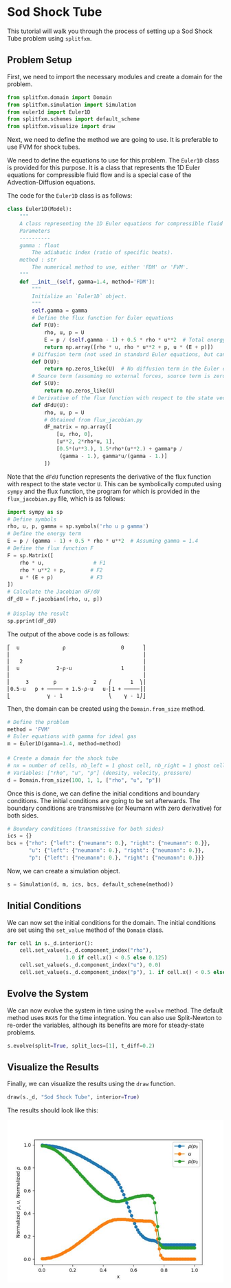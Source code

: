 # Sod Shock Tube

This tutorial will walk you through the process of setting up a Sod Shock Tube problem using `splitfxm`.

## Problem Setup

First, we need to import the necessary modules and create a domain for the problem.

```python
from splitfxm.domain import Domain
from splitfxm.simulation import Simulation
from euler1d import Euler1D
from splitfxm.schemes import default_scheme
from splitfxm.visualize import draw
```

Next, we need to define the method we are going to use. It is preferable to use FVM for shock tubes.

We need to define the equations to use for this problem. The `Euler1D` class is provided for this purpose. It is a class that represents the 1D Euler equations for compressible fluid flow and is a special case of the Advection-Diffusion equations.

The code for the `Euler1D` class is as follows:
```python
class Euler1D(Model):
    """
    A class representing the 1D Euler equations for compressible fluid flow.
    Parameters
    ----------
    gamma : float
        The adiabatic index (ratio of specific heats).
    method : str
        The numerical method to use, either 'FDM' or 'FVM'.
    """
    def __init__(self, gamma=1.4, method='FDM'):
        """
        Initialize an `Euler1D` object.
        """
        self.gamma = gamma
        # Define the flux function for Euler equations
        def F(U):
            rho, u, p = U
            E = p / (self.gamma - 1) + 0.5 * rho * u**2  # Total energy
            return np.array([rho * u, rho * u**2 + p, u * (E + p)])
        # Diffusion term (not used in standard Euler equations, but can be extended)
        def D(U):
            return np.zeros_like(U)  # No diffusion term in the Euler equations
        # Source term (assuming no external forces, source term is zero)
        def S(U):
            return np.zeros_like(U)
        # Derivative of the flux function with respect to the state vector U
        def dFdU(U):
            rho, u, p = U
            # Obtained from flux_jacobian.py
            dF_matrix = np.array([
                [u, rho, 0],
                [u**2, 2*rho*u, 1],
                [0.5*(u**3.), 1.5*rho*(u**2.) + gamma*p /
                 (gamma - 1.), gamma*u/(gamma - 1.)]
            ])
```

Note that the `dFdU` function represents the derivative of the flux function with respect to the state vector `U`. This can be symbolically computed using `sympy` and the flux function, the program for which is provided in the `flux_jacobian.py` file, which is as follows:

```python
import sympy as sp
# Define symbols
rho, u, p, gamma = sp.symbols('rho u p gamma')
# Define the energy term
E = p / (gamma - 1) + 0.5 * rho * u**2  # Assuming gamma = 1.4
# Define the flux function F
F = sp.Matrix([
    rho * u,                # F1
    rho * u**2 + p,        # F2
    u * (E + p)            # F3
])
# Calculate the Jacobian dF/dU
dF_dU = F.jacobian([rho, u, p])

# Display the result
sp.pprint(dF_dU)
```

The output of the above code is as follows:
```plain
⎡  u              ρ                  0      ⎤
⎢                                           ⎥
⎢   2                                       ⎥
⎢  u            2⋅ρ⋅u                1      ⎥
⎢                                           ⎥
⎢     3        p            2    ⎛      1  ⎞⎥
⎢0.5⋅u   p + ───── + 1.5⋅ρ⋅u   u⋅⎜1 + ─────⎟⎥
⎣            γ - 1               ⎝    γ - 1⎠⎦
```

Then, the domain can be created using the `Domain.from_size` method.

```python
# Define the problem
method = 'FVM'
# Euler equations with gamma for ideal gas
m = Euler1D(gamma=1.4, method=method)

# Create a domain for the shock tube
# nx = number of cells, nb_left = 1 ghost cell, nb_right = 1 ghost cell
# Variables: ["rho", "u", "p"] (density, velocity, pressure)
d = Domain.from_size(100, 1, 1, ["rho", "u", "p"])
```

Once this is done, we can define the initial conditions and boundary conditions. The initial conditions are going to be set afterwards. The boundary conditions are transmissive (or Neumann with zero derivative) for both sides.

```python
# Boundary conditions (transmissive for both sides)
ics = {}
bcs = {"rho": {"left": {"neumann": 0.}, "right": {"neumann": 0.}},
       "u": {"left": {"neumann": 0.}, "right": {"neumann": 0.}},
       "p": {"left": {"neumann": 0.}, "right": {"neumann": 0.}}}
```

Now, we can create a simulation object.

```python
s = Simulation(d, m, ics, bcs, default_scheme(method))
```

## Initial Conditions

We can now set the initial conditions for the domain. The initial conditions are set using the `set_value` method of the `Domain` class.

```python
for cell in s._d.interior():
    cell.set_value(s._d.component_index("rho"),
                   1.0 if cell.x() < 0.5 else 0.125)
    cell.set_value(s._d.component_index("u"), 0.0)
    cell.set_value(s._d.component_index("p"), 1. if cell.x() < 0.5 else 0.1)
```

## Evolve the System

We can now evolve the system in time using the `evolve` method. The default method uses `RK45` for the time integration. You can also use Split-Newton to re-order the variables, although its benefits are more for steady-state problems.

```python
s.evolve(split=True, split_locs=[1], t_diff=0.2)
```

## Visualize the Results

Finally, we can visualize the results using the `draw` function.

```python
draw(s._d, "Sod Shock Tube", interior=True)
```

The results should look like this:

![img](../images/sod_shock.jpg)
